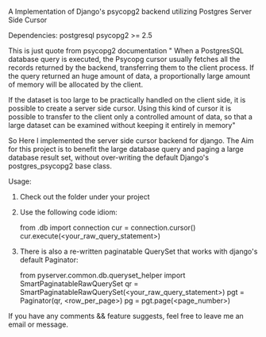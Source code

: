 A Implementation of Django's psycopg2 backend utilizing Postgres Server Side Cursor

Dependencies:
   postgresql
   psycopg2 >= 2.5

This is just quote from psycopg2 documentation
"
When a PostgresSQL database query is executed, the Psycopg cursor usually fetches all the records returned by the backend, 
transferring them to the client process. If the query returned an huge amount of data, a proportionally large amount of
 memory will be allocated by the client.
 
If the dataset is too large to be practically handled on the client side, it is possible to create a server side cursor. Using
 this kind of cursor it is possible to transfer to the client only a controlled amount of data, so that a large dataset can be 
 examined without keeping it entirely in memory"
 

 So Here I implemented the server side cursor backend for django. The Aim for this project is to benefit the large database
 query and paging a large database result set, without over-writing the default Django's postgres_psycopg2 base class.
 
 Usage:
 1. Check out the folder under your project
 2. Use the following code idiom:
 
    from <yourproject>.db import connection
    cur = connection.cursor()
    cur.execute(<your_raw_query_statement>)
    
 3. There is also a re-written paginatable QuerySet that works with django's default Paginator:
 
    from pyserver.common.db.queryset_helper import SmartPaginatableRawQuerySet
    qr = SmartPaginatableRawQuerySet(<your_raw_query_statement>) 
    pgt = Paginator(qr, <row_per_page>)
    pg = pgt.page(<page_number>)
    
 If you have any comments && feature suggests, feel free to leave me an email or message.